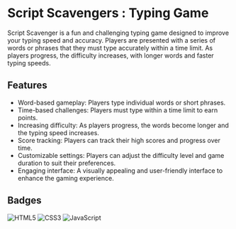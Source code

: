 
# Script Scavengers : Typing Game
Script Scavenger is a fun and challenging typing game designed to improve your typing speed and accuracy. Players are presented with a series of words or phrases that they must type accurately within a time limit. As players progress, the difficulty increases, with longer words and faster typing speeds.
## Features
- Word-based gameplay: Players type individual words or short phrases.
- Time-based challenges: Players must type within a time limit to earn points.
- Increasing difficulty: As players progress, the words become longer and the typing speed increases.
- Score tracking: Players can track their high scores and progress over time.
- Customizable settings: Players can adjust the difficulty level and game duration to suit their preferences.
- Engaging interface: A visually appealing and user-friendly interface to enhance the gaming experience.
## Badges
![HTML5](https://img.shields.io/badge/html5-%23E34F26.svg?style=for-the-badge&logo=html5&logoColor=white)
![CSS3](https://img.shields.io/badge/css3-%231572B6.svg?style=for-the-badge&logo=css3&logoColor=white)
![JavaScript](https://shields.io/badge/JavaScript-F7DF1E?logo=JavaScript&logoColor=000&style=flat-square)